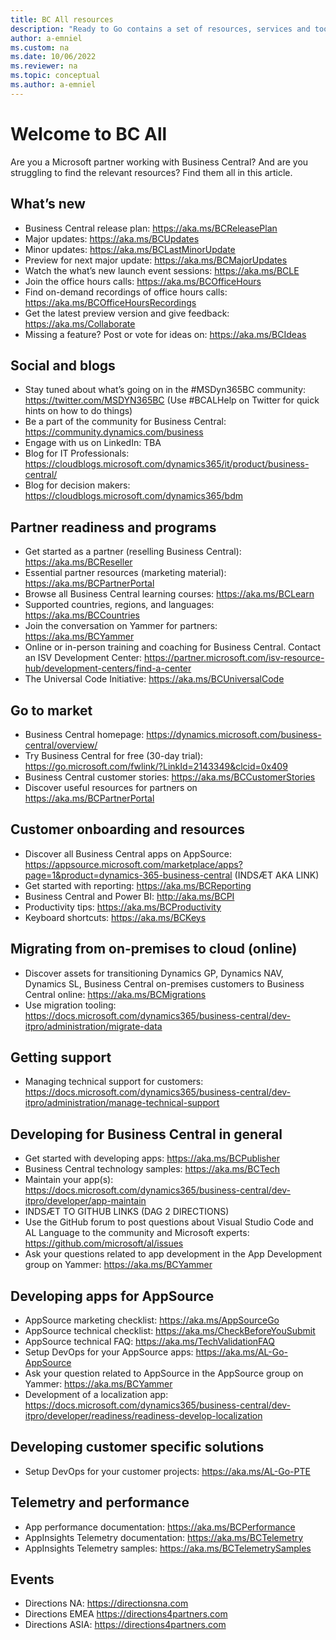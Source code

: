 ```yaml
---
title: BC All resources
description: "Ready to Go contains a set of resources, services and tools to support Microsoft Dynamics 365 Business Central."
author: a-emniel
ms.custom: na
ms.date: 10/06/2022
ms.reviewer: na
ms.topic: conceptual
ms.author: a-emniel
---
```


# Welcome to BC All

Are you a Microsoft partner working with Business Central? And are you struggling to find the relevant resources? Find them all in this article.

## What’s new 
- Business Central release plan: https://aka.ms/BCReleasePlan 
- Major updates: https://aka.ms/BCUpdates 
- Minor updates: https://aka.ms/BCLastMinorUpdate 
- Preview for next major update: https://aka.ms/BCMajorUpdates
- Watch the what’s new launch event sessions: https://aka.ms/BCLE 
- Join the office hours calls: https://aka.ms/BCOfficeHours 
- Find on-demand recordings of office hours calls: https://aka.ms/BCOfficeHoursRecordings
- Get the latest preview version and give feedback: https://aka.ms/Collaborate
- Missing a feature? Post or vote for ideas on: https://aka.ms/BCIdeas 

## Social and blogs
- Stay tuned about what’s going on in the #MSDyn365BC community: https://twitter.com/MSDYN365BC (Use #BCALHelp on Twitter for quick hints on how to do things) 
- Be a part of the community for Business Central: https://community.dynamics.com/business 
- Engage with us on LinkedIn: TBA
- Blog for IT Professionals: https://cloudblogs.microsoft.com/dynamics365/it/product/business-central/
- Blog for decision makers: https://cloudblogs.microsoft.com/dynamics365/bdm

## Partner readiness and programs
- Get started as a partner (reselling Business Central): https://aka.ms/BCReseller
- Essential partner resources (marketing material): https://aka.ms/BCPartnerPortal  
- Browse all Business Central learning courses: https://aka.ms/BCLearn 
- Supported countries, regions, and languages: https://aka.ms/BCCountries 
- Join the conversation on Yammer for partners: https://aka.ms/BCYammer  
- Online or in-person training and coaching for Business Central. Contact an ISV Development Center: https://partner.microsoft.com/isv-resource-hub/development-centers/find-a-center  
- The Universal Code Initiative: https://aka.ms/BCUniversalCode 

## Go to market 
- Business Central homepage: https://dynamics.microsoft.com/business-central/overview/  
- Try Business Central for free (30-day trial): https://go.microsoft.com/fwlink/?LinkId=2143349&clcid=0x409
- Business Central customer stories: https://aka.ms/BCCustomerStories 
- Discover useful resources for partners on https://aka.ms/BCPartnerPortal 

## Customer onboarding and resources 
- Discover all Business Central apps on AppSource: https://appsource.microsoft.com/marketplace/apps?page=1&product=dynamics-365-business-central (INDSÆT AKA LINK)
- Get started with reporting: https://aka.ms/BCReporting
- Business Central and Power BI: http://aka.ms/BCPI 
- Productivity tips: https://aka.ms/BCProductivity 
- Keyboard shortcuts: https://aka.ms/BCKeys 

## Migrating from on-premises to cloud (online) 
- Discover assets for transitioning Dynamics GP, Dynamics NAV, Dynamics SL, Business Central on-premises customers to Business Central online: https://aka.ms/BCMigrations  
- Use migration tooling: https://docs.microsoft.com/dynamics365/business-central/dev-itpro/administration/migrate-data 

## Getting support 
- Managing technical support for customers: https://docs.microsoft.com/dynamics365/business-central/dev-itpro/administration/manage-technical-support 

## Developing for Business Central in general 
- Get started with developing apps: https://aka.ms/BCPublisher
- Business Central technology samples: https://aka.ms/BCTech
- Maintain your app(s): https://docs.microsoft.com/dynamics365/business-central/dev-itpro/developer/app-maintain 
- INDSÆT TO GITHUB LINKS (DAG 2 DIRECTIONS)
- Use the GitHub forum to post questions about Visual Studio Code and AL Language to the community and Microsoft experts: https://github.com/microsoft/al/issues 
- Ask your questions related to app development in the App Development group on Yammer: https://aka.ms/BCYammer 

## Developing apps for AppSource
- AppSource marketing checklist: https://aka.ms/AppSourceGo
- AppSource technical checklist: https://aka.ms/CheckBeforeYouSubmit 
- AppSource technical FAQ: https://aka.ms/TechValidationFAQ 
- Setup DevOps for your AppSource apps: https://aka.ms/AL-Go-AppSource 
- Ask your question related to AppSource in the AppSource group on Yammer: https://aka.ms/BCYammer 
- Development of a localization app: https://docs.microsoft.com/dynamics365/business-central/dev-itpro/developer/readiness/readiness-develop-localization 

## Developing customer specific solutions
- Setup DevOps for your customer projects: https://aka.ms/AL-Go-PTE

## Telemetry and performance 
- App performance documentation: https://aka.ms/BCPerformance
- AppInsights Telemetry documentation: https://aka.ms/BCTelemetry 
- AppInsights Telemetry samples: https://aka.ms/BCTelemetrySamples 

## Events 
- Directions NA: https://directionsna.com  
- Directions EMEA https://directions4partners.com  
- Directions ASIA: https://directions4partners.com